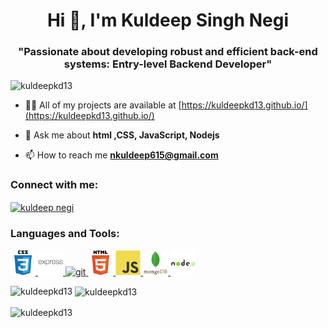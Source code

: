 <h1 align="center">Hi 👋, I'm Kuldeep Singh Negi</h1>
<h3 align="center">"Passionate about developing robust and efficient back-end systems: Entry-level Backend Developer"</h3>

<p align="left"> <img src="https://komarev.com/ghpvc/?username=kuldeepkd13&label=Profile%20views&color=0e75b6&style=flat" alt="kuldeepkd13" /> </p>

- 👨‍💻 All of my projects are available at [https://kuldeepkd13.github.io/](https://kuldeepkd13.github.io/)

- 💬 Ask me about **html ,CSS, JavaScript, Nodejs**

- 📫 How to reach me **nkuldeep615@gmail.com**

<h3 align="left">Connect with me:</h3>
<p align="left">
<a href="https://linkedin.com/in/kuldeep negi" target="blank"><img align="center" src="https://raw.githubusercontent.com/rahuldkjain/github-profile-readme-generator/master/src/images/icons/Social/linked-in-alt.svg" alt="kuldeep negi" height="30" width="40" /></a>
</p>

<h3 align="left">Languages and Tools:</h3>
<p align="left"> <a href="https://www.w3schools.com/css/" target="_blank" rel="noreferrer"> <img src="https://raw.githubusercontent.com/devicons/devicon/master/icons/css3/css3-original-wordmark.svg" alt="css3" width="40" height="40"/> </a> <a href="https://expressjs.com" target="_blank" rel="noreferrer"> <img src="https://raw.githubusercontent.com/devicons/devicon/master/icons/express/express-original-wordmark.svg" alt="express" width="40" height="40"/> </a> <a href="https://git-scm.com/" target="_blank" rel="noreferrer"> <img src="https://www.vectorlogo.zone/logos/git-scm/git-scm-icon.svg" alt="git" width="40" height="40"/> </a> <a href="https://www.w3.org/html/" target="_blank" rel="noreferrer"> <img src="https://raw.githubusercontent.com/devicons/devicon/master/icons/html5/html5-original-wordmark.svg" alt="html5" width="40" height="40"/> </a> <a href="https://developer.mozilla.org/en-US/docs/Web/JavaScript" target="_blank" rel="noreferrer"> <img src="https://raw.githubusercontent.com/devicons/devicon/master/icons/javascript/javascript-original.svg" alt="javascript" width="40" height="40"/> </a> <a href="https://www.mongodb.com/" target="_blank" rel="noreferrer"> <img src="https://raw.githubusercontent.com/devicons/devicon/master/icons/mongodb/mongodb-original-wordmark.svg" alt="mongodb" width="40" height="40"/> </a> <a href="https://nodejs.org" target="_blank" rel="noreferrer"> <img src="https://raw.githubusercontent.com/devicons/devicon/master/icons/nodejs/nodejs-original-wordmark.svg" alt="nodejs" width="40" height="40"/> </a> </p>

<p><img align="left" src="https://github-readme-stats.vercel.app/api/top-langs?username=kuldeepkd13&show_icons=true&locale=en&layout=compact" alt="kuldeepkd13" /></p>

<p>&nbsp;<img align="center" src="https://github-readme-stats.vercel.app/api?username=kuldeepkd13&show_icons=true&locale=en" alt="kuldeepkd13" /></p>

<p><img align="center" src="https://github-readme-streak-stats.herokuapp.com/?user=kuldeepkd13&" alt="kuldeepkd13" /></p>
